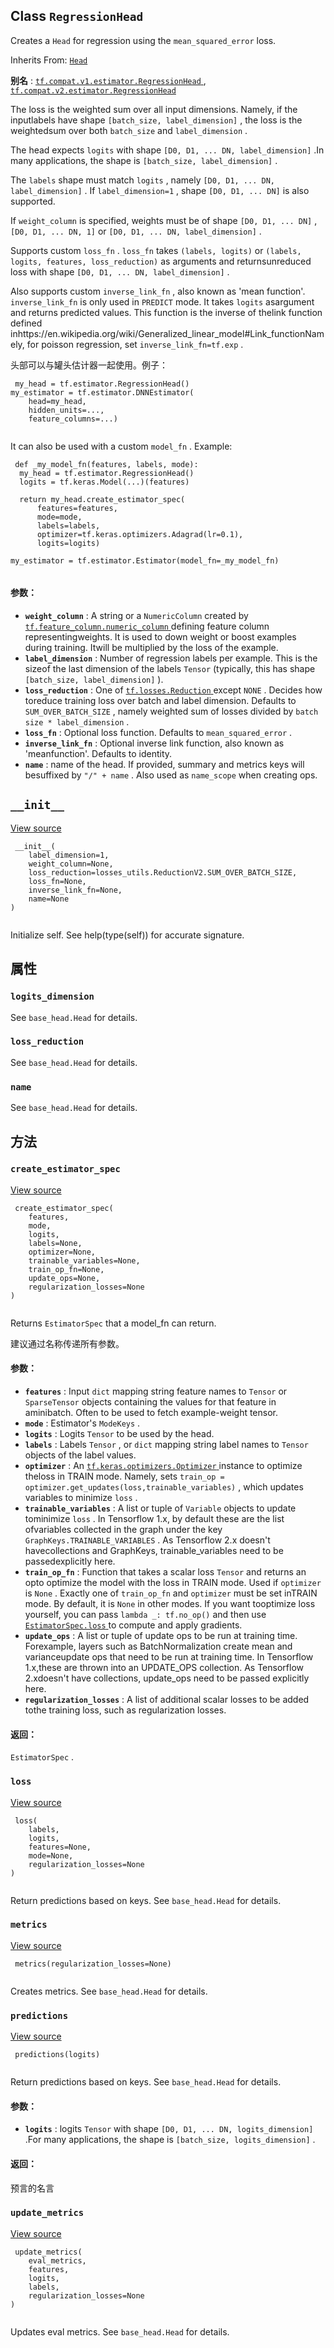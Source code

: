 

## Class  `RegressionHead` 
Creates a  `Head`  for regression using the  `mean_squared_error`  loss.

Inherits From: [ `Head` ](https://tensorflow.google.cn/api_docs/python/tf/estimator/Head)

**别名** : [ `tf.compat.v1.estimator.RegressionHead` ](/api_docs/python/tf/estimator/RegressionHead), [ `tf.compat.v2.estimator.RegressionHead` ](/api_docs/python/tf/estimator/RegressionHead)

The loss is the weighted sum over all input dimensions. Namely, if the inputlabels have shape  `[batch_size, label_dimension]` , the loss is the weightedsum over both  `batch_size`  and  `label_dimension` .

The head expects  `logits`  with shape  `[D0, D1, ... DN, label_dimension]` .In many applications, the shape is  `[batch_size, label_dimension]` .

The  `labels`  shape must match  `logits` , namely `[D0, D1, ... DN, label_dimension]` . If  `label_dimension=1` , shape `[D0, D1, ... DN]`  is also supported.

If  `weight_column`  is specified, weights must be of shape `[D0, D1, ... DN]` ,  `[D0, D1, ... DN, 1]`  or `[D0, D1, ... DN, label_dimension]` .

Supports custom  `loss_fn` .  `loss_fn`  takes  `(labels, logits)`  or `(labels, logits, features, loss_reduction)`  as arguments and returnsunreduced loss with shape  `[D0, D1, ... DN, label_dimension]` .

Also supports custom  `inverse_link_fn` , also known as 'mean function'. `inverse_link_fn`  is only used in  `PREDICT`  mode. It takes  `logits`  asargument and returns predicted values. This function is the inverse of thelink function defined inhttps://en.wikipedia.org/wiki/Generalized_linear_model#Link_functionNamely, for poisson regression, set  `inverse_link_fn=tf.exp` .

头部可以与罐头估计器一起使用。例子：

```
 my_head = tf.estimator.RegressionHead()
my_estimator = tf.estimator.DNNEstimator(
    head=my_head,
    hidden_units=...,
    feature_columns=...)
 
```

It can also be used with a custom  `model_fn` . Example:

```
 def _my_model_fn(features, labels, mode):
  my_head = tf.estimator.RegressionHead()
  logits = tf.keras.Model(...)(features)

  return my_head.create_estimator_spec(
      features=features,
      mode=mode,
      labels=labels,
      optimizer=tf.keras.optimizers.Adagrad(lr=0.1),
      logits=logits)

my_estimator = tf.estimator.Estimator(model_fn=_my_model_fn)
 
```

#### 参数：
- **`weight_column`** : A string or a  `NumericColumn`  created by[ `tf.feature_column.numeric_column` ](https://tensorflow.google.cn/api_docs/python/tf/feature_column/numeric_column) defining feature column representingweights. It is used to down weight or boost examples during training. Itwill be multiplied by the loss of the example.
- **`label_dimension`** : Number of regression labels per example. This is the sizeof the last dimension of the labels  `Tensor`  (typically, this has shape `[batch_size, label_dimension]` ).
- **`loss_reduction`** : One of [ `tf.losses.Reduction` ](https://tensorflow.google.cn/api_docs/python/tf/keras/losses/Reduction) except  `NONE` . Decides how toreduce training loss over batch and label dimension. Defaults to `SUM_OVER_BATCH_SIZE` , namely weighted sum of losses divided by `batch size * label_dimension` .
- **`loss_fn`** : Optional loss function. Defaults to  `mean_squared_error` .
- **`inverse_link_fn`** : Optional inverse link function, also known as 'meanfunction'. Defaults to identity.
- **`name`** : name of the head. If provided, summary and metrics keys will besuffixed by  `"/" + name` . Also used as  `name_scope`  when creating ops.


##  `__init__` 
[View source](https://github.com/tensorflow/estimator/tree/master/tensorflow_estimator/python/estimator/head/regression_head.py)

```
 __init__(
    label_dimension=1,
    weight_column=None,
    loss_reduction=losses_utils.ReductionV2.SUM_OVER_BATCH_SIZE,
    loss_fn=None,
    inverse_link_fn=None,
    name=None
)
 
```

Initialize self.  See help(type(self)) for accurate signature.

## 属性


###  `logits_dimension` 
See  `base_head.Head`  for details.

###  `loss_reduction` 
See  `base_head.Head`  for details.

###  `name` 
See  `base_head.Head`  for details.

## 方法


###  `create_estimator_spec` 
[View source](https://github.com/tensorflow/estimator/tree/master/tensorflow_estimator/python/estimator/head/base_head.py)

```
 create_estimator_spec(
    features,
    mode,
    logits,
    labels=None,
    optimizer=None,
    trainable_variables=None,
    train_op_fn=None,
    update_ops=None,
    regularization_losses=None
)
 
```

Returns  `EstimatorSpec`  that a model_fn can return.

建议通过名称传递所有参数。

#### 参数：
- **`features`** : Input  `dict`  mapping string feature names to  `Tensor`  or `SparseTensor`  objects containing the values for that feature in aminibatch. Often to be used to fetch example-weight tensor.
- **`mode`** : Estimator's  `ModeKeys` .
- **`logits`** : Logits  `Tensor`  to be used by the head.
- **`labels`** : Labels  `Tensor` , or  `dict`  mapping string label names to  `Tensor` objects of the label values.
- **`optimizer`** : An [ `tf.keras.optimizers.Optimizer` ](https://tensorflow.google.cn/api_docs/python/tf/keras/optimizers/Optimizer) instance to optimize theloss in TRAIN mode. Namely, sets  `train_op = optimizer.get_updates(loss,trainable_variables)` , which updates variables to minimize  `loss` .
- **`trainable_variables`** : A list or tuple of  `Variable`  objects to update tominimize  `loss` . In Tensorflow 1.x, by default these are the list ofvariables collected in the graph under the key `GraphKeys.TRAINABLE_VARIABLES` . As Tensorflow 2.x doesn't havecollections and GraphKeys, trainable_variables need to be passedexplicitly here.
- **`train_op_fn`** : Function that takes a scalar loss  `Tensor`  and returns an opto optimize the model with the loss in TRAIN mode. Used if  `optimizer` is  `None` . Exactly one of  `train_op_fn`  and  `optimizer`  must be set inTRAIN mode. By default, it is  `None`  in other modes. If you want tooptimize loss yourself, you can pass  `lambda _: tf.no_op()`  and then use[ `EstimatorSpec.loss` ](https://tensorflow.google.cn/api_docs/python/tf/estimator/EstimatorSpec#loss) to compute and apply gradients.
- **`update_ops`** : A list or tuple of update ops to be run at training time. Forexample, layers such as BatchNormalization create mean and varianceupdate ops that need to be run at training time. In Tensorflow 1.x,these are thrown into an UPDATE_OPS collection. As Tensorflow 2.xdoesn't have collections, update_ops need to be passed explicitly here.
- **`regularization_losses`** : A list of additional scalar losses to be added tothe training loss, such as regularization losses.


#### 返回：
 `EstimatorSpec` .

###  `loss` 
[View source](https://github.com/tensorflow/estimator/tree/master/tensorflow_estimator/python/estimator/head/regression_head.py)

```
 loss(
    labels,
    logits,
    features=None,
    mode=None,
    regularization_losses=None
)
 
```

Return predictions based on keys. See  `base_head.Head`  for details.

###  `metrics` 
[View source](https://github.com/tensorflow/estimator/tree/master/tensorflow_estimator/python/estimator/head/regression_head.py)

```
 metrics(regularization_losses=None)
 
```

Creates metrics. See  `base_head.Head`  for details.

###  `predictions` 
[View source](https://github.com/tensorflow/estimator/tree/master/tensorflow_estimator/python/estimator/head/regression_head.py)

```
 predictions(logits)
 
```

Return predictions based on keys.  See  `base_head.Head`  for details.

#### 参数：
- **`logits`** : logits  `Tensor`  with shape  `[D0, D1, ... DN, logits_dimension]` .For many applications, the shape is  `[batch_size, logits_dimension]` .


#### 返回：
预言的名言

###  `update_metrics` 
[View source](https://github.com/tensorflow/estimator/tree/master/tensorflow_estimator/python/estimator/head/regression_head.py)

```
 update_metrics(
    eval_metrics,
    features,
    logits,
    labels,
    regularization_losses=None
)
 
```

Updates eval metrics. See  `base_head.Head`  for details.

